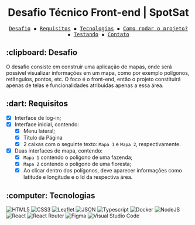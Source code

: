 <h1 align="center">  Desafio Técnico Front-end | SpotSat</h1>

<p align="center">
  <samp>
    <a href="#desafio">Desafio</a> ▪️
    <a href="#requisitos">Requisitos</a> ▪️
    <a href="#">Tecnologias</a> ▪️
    <a href="#">Como rodar o projeto?</a> ▪️
    <a href="#">Testando</a> ▪️
    <a href="#">Contato</a>
  </samp>
</p>

<section id="desafio">
  <h2>:clipboard: Desafio</h2>
  
  O desafio consiste em construir uma aplicação de mapas, onde será possível visualizar informações em um mapa, como por exemplo polígonos, retângulos, pontos, etc. O foco é o front-end, então o projeto constituirá apenas de telas e funcionalidades atribuídas apenas a essa área.
  
</section>

<section id="requisitos">
  <h2>:dart: Requisitos</h2>
  
  - [x] Interface de log-in;
  - [x] Interface inicial, contendo:
    - [x] Menu lateral;
    - [x] Título da Página
    - [x] 2 caixas com o seguinte texto: `Mapa 1` e `Mapa 2`, respectivamente.
  - [x] Duas interfaces de mapa, contendo:
    - [x] `Mapa 1` contendo o polígono de uma fazenda;
    - [x] `Mapa 2` contendo o polígono de uma floresta;
    - [x] Ao clicar dentro dos polígonos, deve aparecer informações como latitude e longitude e o Id da respectiva área.
  
</section>

<section id="desafio">
  <h2>:computer: Tecnologias</h2>
  
  ![HTML5](https://img.shields.io/badge/HTML5-E34F26?style=for-the-badge&logo=html5&logoColor=white)
  ![CSS3](https://img.shields.io/badge/CSS3-1572B6?style=for-the-badge&logo=css3&logoColor=white)
  ![Leaflet](https://img.shields.io/badge/Leaflet-199900?style=for-the-badge&logo=Leaflet&logoColor=white)
  ![JSON](https://img.shields.io/badge/json-5E5C5C?style=for-the-badge&logo=json&logoColor=white)
  ![Typescript](https://img.shields.io/badge/TypeScript-007ACC?style=for-the-badge&logo=typescript&logoColor=white)
  ![Docker](https://img.shields.io/badge/Docker-2CA5E0?style=for-the-badge&logo=docker&logoColor=white)
  ![NodeJS](https://img.shields.io/badge/Node.js-339933?style=for-the-badge&logo=nodedotjs&logoColor=white)
  ![React](https://img.shields.io/badge/React-20232A?style=for-the-badge&logo=react&logoColor=61DAFB)
  ![React Router](https://img.shields.io/badge/React_Router-CA4245?style=for-the-badge&logo=react-router&logoColor=white)
  ![Figma](https://img.shields.io/badge/Figma-F24E1E?style=for-the-badge&logo=figma&logoColor=white)
  ![Visual Studio Code]( 	https://img.shields.io/badge/Visual_Studio_Code-0078D4?style=for-the-badge&logo=visual%20studio%20code&logoColor=white)
  
</section>
